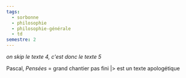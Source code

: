 ```yaml
---
tags:
  - sorbonne
  - philosophie
  - philosophie-générale
  - td
semestre: 2
---
```

*on skip le texte 4, c'est donc le texte 5*

Pascal, _Pensées_ = grand chantier pas fini
|> est un texte apologétique